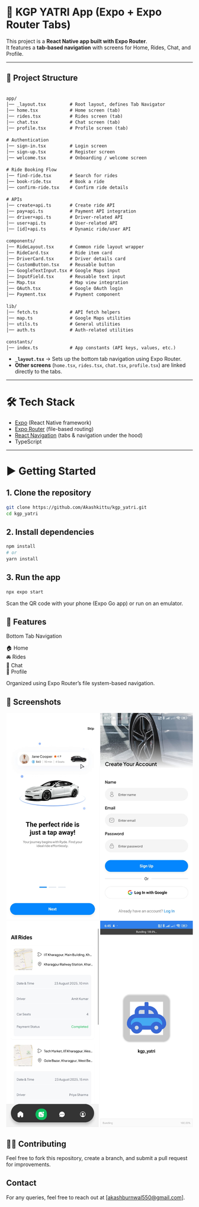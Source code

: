 # 🚖 KGP YATRI App (Expo + Expo Router Tabs)

This project is a **React Native app built with Expo Router**.  
It features a **tab-based navigation** with screens for Home, Rides, Chat, and Profile.  

---

## 📂 Project Structure

```plaintext

app/
│── _layout.tsx         # Root layout, defines Tab Navigator
│── home.tsx            # Home screen (tab)
│── rides.tsx           # Rides screen (tab)
│── chat.tsx            # Chat screen (tab)
│── profile.tsx         # Profile screen (tab)

# Authentication
│── sign-in.tsx         # Login screen
│── sign-up.tsx         # Register screen
│── welcome.tsx         # Onboarding / welcome screen

# Ride Booking Flow
│── find-ride.tsx       # Search for rides
│── book-ride.tsx       # Book a ride
│── confirm-ride.tsx    # Confirm ride details

# APIs
│── create+api.ts       # Create ride API
│── pay+api.ts          # Payment API integration
│── driver+api.ts       # Driver-related API
│── user+api.ts         # User-related API
│── [id]+api.ts         # Dynamic ride/user API

components/
│── RideLayout.tsx      # Common ride layout wrapper
│── RideCard.tsx        # Ride item card
│── DriverCard.tsx      # Driver details card
│── CustomButton.tsx    # Reusable button
│── GoogleTextInput.tsx # Google Maps input
│── InputField.tsx      # Reusable text input
│── Map.tsx             # Map view integration
│── OAuth.tsx           # Google OAuth login
│── Payment.tsx         # Payment component

lib/
│── fetch.ts            # API fetch helpers
│── map.ts              # Google Maps utilities
│── utils.ts            # General utilities
│── auth.ts             # Auth-related utilities

constants/
│── index.ts            # App constants (API keys, values, etc.)

```

- **`_layout.tsx`** → Sets up the bottom tab navigation using Expo Router.  
- **Other screens** (`home.tsx`, `rides.tsx`, `chat.tsx`, `profile.tsx`) are linked directly to the tabs.  

---

# 🛠️ Tech Stack

- [Expo](https://expo.dev/) (React Native framework)  
- [Expo Router](https://expo.github.io/router) (file-based routing)  
- [React Navigation](https://reactnavigation.org/) (tabs & navigation under the hood)  
- TypeScript  

---

# ▶️ Getting Started

## 1. Clone the repository
```bash
git clone https://github.com/Akashkittu/kgp_yatri.git
cd kgp_yatri
```
## 2. Install dependencies
```bash
npm install
# or
yarn install
```

## 3. Run the app
```bash
npx expo start
```
Scan the QR code with your phone (Expo Go app) or run on an emulator.

## 📱 Features
Bottom Tab Navigation

🏠 Home  
🚘 Rides  
💬 Chat  
👤 Profile  

Organized using Expo Router’s file system-based navigation.


## 📸 Screenshots
<p align="center"><img src="https://github.com/Akashkittu/kgp_yatri/blob/main/image_2.jpg?raw=true" width="250"/> <img src="https://github.com/Akashkittu/kgp_yatri/blob/main/_image3.jpg?raw=true" width="250"/> <img src="https://github.com/Akashkittu/kgp_yatri/blob/main/image4.jpg?raw=true" width="250"/> <img src="https://github.com/Akashkittu/kgp_yatri/blob/main/image_1.jpg?raw=true" width="250"/> </p>


## 👨‍💻 Contributing

Feel free to fork this repository, create a branch, and submit a pull request for improvements.


## Contact

For any queries, feel free to reach out at [akashburnwal550@gmail.com].
